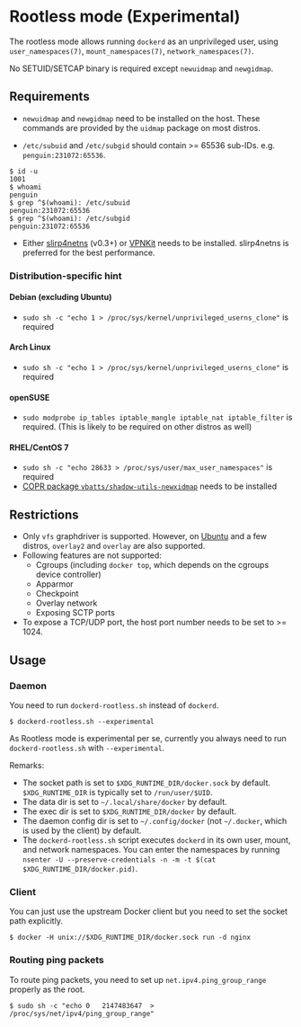# Rootless mode (Experimental)

The rootless mode allows running `dockerd` as an unprivileged user, using `user_namespaces(7)`, `mount_namespaces(7)`, `network_namespaces(7)`.

No SETUID/SETCAP binary is required except `newuidmap` and `newgidmap`.

## Requirements
* `newuidmap` and `newgidmap` need to be installed on the host. These commands are provided by the `uidmap` package on most distros.

* `/etc/subuid` and `/etc/subgid` should contain >= 65536 sub-IDs. e.g. `penguin:231072:65536`.

```console
$ id -u
1001
$ whoami
penguin
$ grep ^$(whoami): /etc/subuid
penguin:231072:65536
$ grep ^$(whoami): /etc/subgid
penguin:231072:65536
```

* Either [slirp4netns](https://github.com/rootless-containers/slirp4netns) (v0.3+) or [VPNKit](https://github.com/moby/vpnkit) needs to be installed. slirp4netns is preferred for the best performance.

### Distribution-specific hint

#### Debian (excluding Ubuntu)
* `sudo sh -c "echo 1 > /proc/sys/kernel/unprivileged_userns_clone"` is required

#### Arch Linux
* `sudo sh -c "echo 1 > /proc/sys/kernel/unprivileged_userns_clone"` is required

#### openSUSE
* `sudo modprobe ip_tables iptable_mangle iptable_nat iptable_filter` is required. (This is likely to be required on other distros as well)

#### RHEL/CentOS 7
* `sudo sh -c "echo 28633 > /proc/sys/user/max_user_namespaces"` is required
* [COPR package `vbatts/shadow-utils-newxidmap`](https://copr.fedorainfracloud.org/coprs/vbatts/shadow-utils-newxidmap/) needs to be installed

## Restrictions

* Only `vfs` graphdriver is supported. However, on [Ubuntu](http://kernel.ubuntu.com/git/ubuntu/ubuntu-artful.git/commit/fs/overlayfs?h=Ubuntu-4.13.0-25.29&id=0a414bdc3d01f3b61ed86cfe3ce8b63a9240eba7) and a few distros, `overlay2` and `overlay` are also supported.
* Following features are not supported:
  * Cgroups (including `docker top`, which depends on the cgroups device controller)
  * Apparmor
  * Checkpoint
  * Overlay network
  * Exposing SCTP ports
* To expose a TCP/UDP port, the host port number needs to be set to >= 1024.

## Usage

### Daemon

You need to run `dockerd-rootless.sh` instead of `dockerd`.

```console
$ dockerd-rootless.sh --experimental
```
As Rootless mode is experimental per se, currently you always need to run `dockerd-rootless.sh` with `--experimental`.

Remarks:
* The socket path is set to `$XDG_RUNTIME_DIR/docker.sock` by default. `$XDG_RUNTIME_DIR` is typically set to `/run/user/$UID`.
* The data dir is set to `~/.local/share/docker` by default.
* The exec dir is set to `$XDG_RUNTIME_DIR/docker` by default.
* The daemon config dir is set to `~/.config/docker` (not `~/.docker`, which is used by the client) by default.
* The `dockerd-rootless.sh` script executes `dockerd` in its own user, mount, and network namespaces. You can enter the namespaces by running `nsenter -U --preserve-credentials -n -m -t $(cat $XDG_RUNTIME_DIR/docker.pid)`.

### Client

You can just use the upstream Docker client but you need to set the socket path explicitly.

```console
$ docker -H unix://$XDG_RUNTIME_DIR/docker.sock run -d nginx
```

### Routing ping packets

To route ping packets, you need to set up `net.ipv4.ping_group_range` properly as the root.

```console
$ sudo sh -c "echo 0   2147483647  > /proc/sys/net/ipv4/ping_group_range"
```
